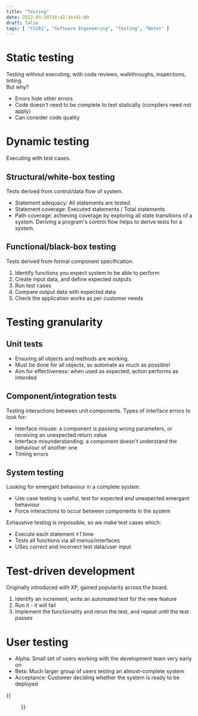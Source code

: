 ```yaml
---
title: "Testing"
date: 2022-05-20T10:42:34+01:00
draft: false
tags: [ "CS261", "Software Engineering", "Testing", "Notes" ]
---
```

# Static testing
Testing without executing, with code reviews, walkthroughs, inspections, linting.\
But why?
- Errors hide other errors
- Code doesn't need to be complete to test statically (compilers need not apply)
- Can consider code quality

# Dynamic testing
Executing with test cases.

## Structural/white-box testing
Tests derived from control/data flow of system.
- Statement adequacy: All statements are tested.
- Statement coverage: Executed statements / Total statements
- Path coverage: achieving coverage by exploring all state transitions of a system. Deriving a program's control flow helps to derive tests for a system.

## Functional/black-box testing
Tests derived from formal component specification.
  1. Identify functions you expect system to be able to perform
  2. Create input data, and define expected outputs
  3. Run test cases
  4. Compare output data with expected data
  5. Check the application works as per customer needs

# Testing granularity

## Unit tests
- Ensuring all objects and methods are working.
- Must be done for all objects, so automate as much as possible!
- Aim for effectiveness: when used as expected, action performs as intended

## Component/integration tests
Testing interactions between unit components. Types of interface errors to look for:
- Interface misuse: a component is passing wrong parameters, or receiving an unexpected return value
- Interface misunderstanding: a component doesn't understand the behaviour of another one
- Timing errors

## System testing
Looking for emergant behaviour in a complete system.
- Use case testing is useful, test for expected and unexpected emergant behaviour
- Force interactions to occur between components in the system

Exhaustive testing is impossible, so we make test cases which:
- Execute each statement ≥1 time
- Tests all functions via all menus/interfaces
- USes correct and incorrect test data/user input

# Test-driven development
Originally introduced with XP, gained popularity across the board.
1. Identify an increment, write an automated test for the new feature
2. Run it - it will fail
3. Implement the functionality and rerun the test, and repeat until the test passes

# User testing
- Alpha: Small set of users working with the development team very early on
- Beta: Much larger group of users testing an almost-complete system
- Acceptance: Customer deciding whether the system is ready to be deployed

{{<figure src="/acceptance.png" height=150 title="Acceptance testing flow">}}
